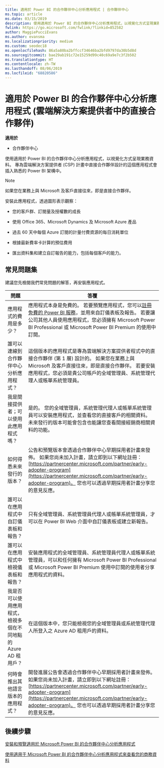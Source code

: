 ```yaml
---
title: 適用於 Power BI 的合作夥伴中心分析應用程式 | 合作夥伴中心
ms.topic: article
ms.date: 03/15/2019
description: 使用適用於 Power BI 的合作夥伴中心分析應用程式，以視覺化方式呈現業務資料。
fwlink: https://go.microsoft.com/fwlink/?linkid=852582
author: MaggiePucciEvans
ms.author: evansma
ms.localizationpriority: medium
ms.custom: seodec18
ms.openlocfilehash: 86a5a80ba2bffccf34646ba2bfd9797da30b5d8d
ms.sourcegitcommit: bae29ab191c72e15259d99c40c69a9e7c3f2b502
ms.translationtype: HT
ms.contentlocale: zh-TW
ms.lasthandoff: 08/06/2019
ms.locfileid: "68820586"
---
```

# <a name="partner-center-analytics-app-for-power-bi-direct-partners-in-csp"></a>適用於 Power BI 的合作夥伴中心分析應用程式 (雲端解決方案提供者中的直接合作夥伴)

**適用於**

- 合作夥伴中心

使用適用於 Power BI 的合作夥伴中心分析應用程式，以視覺化方式呈現業務資料。 專為雲端解決方案提供者 (CSP) 計畫中直接合作夥伴設計的這個應用程式會插入熟悉的 Power BI 架構中。 

> [!NOTE]  
> 如果您在業務上與 Microsoft 及客戶直接往來，即是直接合作夥伴。 

安裝此應用程式，透過圖形表示觀察： 

-   您的客戶群、訂閱量及授權數的成長

-   使用 Office 365、Microsoft Dynamics 及 Microsoft Azure 產品

-   過去 60 天中每個 Azure 訂閱的計量付費資源的每日消耗單位

-   根據最新費率卡計算的預估費用

-   匯出資料集和建立自訂報告的能力，包括每個客戶的能力。

## <a name="frequently-asked-questions"></a>常見問題集

建議您先檢閱我們常見問題的解答，再安裝應用程式。 

| **問題** | **答覆** |
| --- | ---------- |
| 應用程式的費用是多少？ | 應用程式本身是免費的。 若要預覽應用程式，您可以[註冊免費的 Power BI 服務](https://go.microsoft.com/fwlink/p/?linkid=845347)，並用來自訂儀表板及報告。 若要讓公司其他人員使用應用程式，您必須擁有 Microsoft Power BI Professional 或 Microsoft Power BI Premium 的使用中訂閱。 |
| 誰可以連線到合作夥伴中心分析應用程式？ | 這個版本的應用程式是專為雲端解決方案提供者程式中的直接合作夥伴 (第 1 層) 設計的。 如果您在業務上與 Microsoft 及客戶直接往來，即是直接合作夥伴。 若要安裝應用程式，您必須是貴公司帳戶的全域管理員、系統管理代理人或帳單系統管理員。 |
| 我是間接提供者；可以使用此應用程式嗎？ | 是的。 您的全域管理員，系統管理代理人或帳單系統管理員可以安裝應用程式，並查看您的直接客戶的相關資料。 未來發行的版本可能會包含也能讓您查看間接經銷商相關資料的功能。 |
| 如何得悉未來發行的版本？ | 公告和預覽版本會透過合作夥伴中心早期採用者計畫來發佈。 如果您尚未加入計畫，請立即到以下網址註冊：[https://partnercenter.microsoft.com/partner/early-adopter-program](https://partnercenter.microsoft.com/partner/early-adopter-program)。 您也可以透過早期採用者計畫分享您的意見反應。 |
| 誰可以在應用程式中自訂儀表板和報告？ | 只有全域管理員、系統管理員代理人或帳單系統管理員，才可以在 Power BI Web 介面中自訂儀表板或建立新報告。 |
| 誰可以在應用程式中檢視儀表板和報告？ | 安裝應用程式的全域管理員、系統管理員代理人或帳單系統管理員，可以和任何擁有 Microsoft Power BI Professional 或 Microsoft Power BI Premium 使用中訂閱的使用者分享應用程式的資料。 |
| 我是否可以使用應用程式，檢視多個在不同地點的 Azure AD 租用戶？ | 在這個版本中，您只能檢視您的全域管理員或系統管理代理人所登入之 Azure AD 租用戶的資料。 | 
| 何時會推出其他語言版本的應用程式？ | 開發進展公告會透過合作夥伴中心早期採用者計畫來發佈。 如果您尚未加入計畫，請立即到以下網址註冊：[https://partnercenter.microsoft.com/partner/early-adopter-program](https://partnercenter.microsoft.com/partner/early-adopter-program)。 您也可以透過早期採用者計畫分享您的意見反應。 | 



## <a name="next-steps"></a>後續步驟

[安裝和預覽適用於 Microsoft Power BI 的合作夥伴中心分析應用程式](power-bi-app-for-direct-partners-install.md)

[使用適用于 Microsoft Power BI 的合作夥伴中心分析應用程式來查看您的商務資料](power-bi-app-for-direct-partners-use.md)
